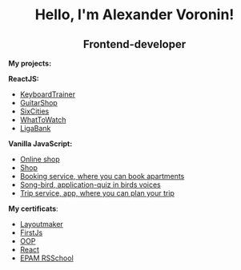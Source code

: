 <h1 align="center">Hello, I'm Alexander Voronin!</h1> 

<h2 align="center">
  Frontend-developer
</h2>

**My projects:**

**ReactJS:**

* [KeyboardTrainer](https://github.com/sanich123/keyboardTrainer)
* [GuitarShop](https://github.com/sanich123/guitarShop)
* [SixCities](https://github.com/sanich123/sixCities)
* [WhatToWatch](https://github.com/sanich123/whatToWatch)
* [LigaBank](https://github.com/sanich123/ligaBank)

**Vanilla JavaScript:**

* [Online shop](https://github.com/sanich123/onlineStore)
* [Shop](https://github.com/sanich123/technomart)
* [Booking service, where you can book apartments](https://github.com/sanich123/japanBooking)
* [Song-bird, application-quiz in birds voices](https://github.com/sanich123/songBird)
* [Trip service, app, where you can plan your trip](https://github.com/sanich123/bigTrip)

**My certificats**:
* [Layoutmaker](https://drive.google.com/file/d/107cjd6y-kZjv9jnB0aQuqul8mkVr7F3z/view?usp=share_link)
* [FirstJs](https://drive.google.com/file/d/1UQf0h5kPPPtpvTOC6P-ZgPkmDUQEHwK_/view?usp=share_link)
* [OOP](https://drive.google.com/file/d/1rTTaYEioAAbpVORRTsRV-AoNsrfrkfvx/view?usp=share_link)
* [React](https://drive.google.com/file/d/1rTTaYEioAAbpVORRTsRV-AoNsrfrkfvx/view?usp=share_link)
* [EPAM RSSchool](https://drive.google.com/file/d/1-ncI04VWCvUck_rBAowxNcLnFpEYoGjj/view?usp=share_link)

